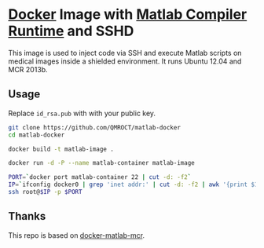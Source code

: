 # [Docker](https://www.docker.io/) Image with [Matlab Compiler Runtime](http://www.mathworks.de/products/compiler/mcr/) and SSHD

This image is used to inject code via SSH and execute Matlab scripts on medical images inside a shielded environment. It runs Ubuntu 12.04 and MCR 2013b.

## Usage

Replace `id_rsa.pub` with with your public key.

```bash
git clone https://github.com/QMROCT/matlab-docker
cd matlab-docker

docker build -t matlab-image .

docker run -d -P --name matlab-container matlab-image

PORT=`docker port matlab-container 22 | cut -d: -f2`
IP=`ifconfig docker0 | grep 'inet addr:' | cut -d: -f2 | awk '{print $1}'`
ssh root@$IP -p $PORT
```

## Thanks
This repo is based on [docker-matlab-mcr](https://github.com/colin-rhodes/docker-matlab-mcr).